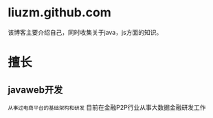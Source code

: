 # liuzm.github.com
该博客主要介绍自己，同时收集关于java，js方面的知识。
# 擅长
## javaweb开发
` 从事过电商平台的基础架构和研发
` 目前在金融P2P行业从事大数据金融研发工作
